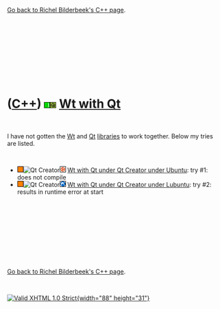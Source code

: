 

[Go back to Richel Bilderbeek's C++ page](Cpp.htm).

 

 

 

 

 

([C++](Cpp.htm)) ![Wt](PicWt.png)![Qt](PicQt.png) [Wt with Qt](CppWtWithQt.htm)
===============================================================================

 

I have not gotten the [Wt](CppWt.htm) and [Qt](CppQt.htm)
[libraries](CppLibrary.htm) to work together. Below my tries are listed.

 

-   ![?FAIL](PicOrange.png)![Qt
    Creator](PicQtCreator.png)![Ubuntu](PicUbuntu.png) [Wt with Qt under
    Qt Creator under Ubuntu](CppWtWithQtQtCreatorUbuntu.htm): try \#1:
    does not compile
-   ![?FAIL](PicOrange.png)![Qt
    Creator](PicQtCreator.png)![Lubuntu](PicLubuntu.png) [Wt with Qt
    under Qt Creator under Lubuntu](CppWtWithQtQtCreatorLubuntu.htm):
    try \#2: results in runtime error at start

 

 

 

 

 

[Go back to Richel Bilderbeek's C++ page](Cpp.htm).



 

[![Valid XHTML 1.0 Strict](valid-xhtml10.png){width="88"
height="31"}](http://validator.w3.org/check?uri=referer)

